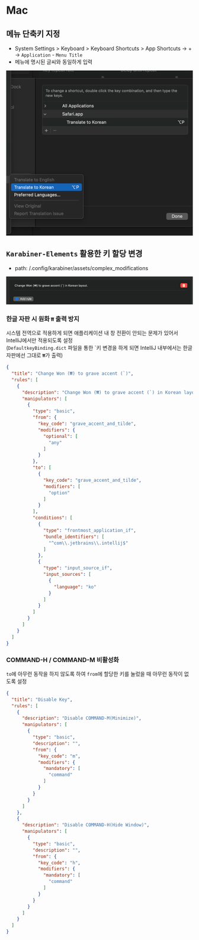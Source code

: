 # Mac

## 메뉴 단축키 지정

- System Settings > Keyboard > Keyboard Shortcuts > App Shortcuts -> + -> `Application` - `Menu Title`
- 메뉴에 명시된 글씨와 동일하게 입력

![img.png](../image/menu-shortcut.png)

## `Karabiner-Elements` 활용한 키 할당 변경

- path: /.config/karabiner/assets/complex_modifications

![img.png](../image/karabiner.png)

### 한글 자판 시 원화 `₩` 출력 방지

시스템 전역으로 적용하게 되면 애플리케이션 내 창 전환이 안되는 문제가 있어서 IntelliJ에서만 적용되도록 설정  
(`DefaultkeyBinding.dict` 파일을 통한 \`키 변경을 하게 되면 IntelliJ 내부에서는 한글 자판에선 그대로 `₩`가 출력)

```json
{
  "title": "Change Won (₩) to grave accent (`)",
  "rules": [
    {
      "description": "Change Won (₩) to grave accent (`) in Korean layout.",
      "manipulators": [
        {
          "type": "basic",
          "from": {
            "key_code": "grave_accent_and_tilde",
            "modifiers": {
              "optional": [
                "any"
              ]
            }
          },
          "to": [
            {
              "key_code": "grave_accent_and_tilde",
              "modifiers": [
                "option"
              ]
            }
          ],
          "conditions": [
            {
              "type": "frontmost_application_if",
              "bundle_identifiers": [
                "^com\\.jetbrains\\.intellij$"
              ]
            },
            {
              "type": "input_source_if",
              "input_sources": [
                {
                  "language": "ko"
                }
              ]
            }
          ]
        }
      ]
    }
  ]
}
```

### COMMAND-H / COMMAND-M 비활성화

`to`에 아무런 동작을 하지 않도록 하여 `from`에 할당한 키를 눌렀을 때 아무런 동작이 없도록 설정

```json
{
  "title": "Disable Key",
  "rules": [
    {
      "description": "Disable COMMAND-M(Minimize)",
      "manipulators": [
        {
          "type": "basic",
          "description": "",
          "from": {
            "key_code": "m",
            "modifiers": {
              "mandatory": [
                "command"
              ]
            }
          }
        }
      ]
    },
    {
      "description": "Disable COMMAND-H(Hide Window)",
      "manipulators": [
        {
          "type": "basic",
          "description": "",
          "from": {
            "key_code": "h",
            "modifiers": {
              "mandatory": [
                "command"
              ]
            }
          }
        }
      ]
    }
  ]
}
```
